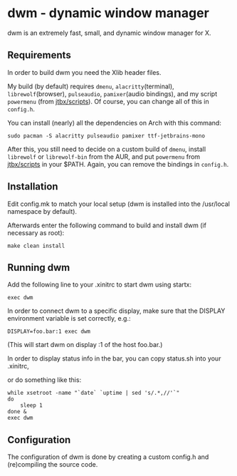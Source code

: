 # dwm - dynamic window manager

dwm is an extremely fast, small, and dynamic window manager for X.


## Requirements

In order to build dwm you need the Xlib header files.

My build (by default) requires `dmenu`, `alacritty`(terminal), `librewolf`(browser), `pulseaudio`, `pamixer`(audio bindings), and my script `powermenu` (from [jtbx/scripts](https://github.com/jtbx/scripts)). Of course, you can change all of this in `config.h`.

You can install (nearly) all the dependencies on Arch with this command:

    sudo pacman -S alacritty pulseaudio pamixer ttf-jetbrains-mono

After this, you still need to decide on a custom build of `dmenu`, install `librewolf` or `librewolf-bin` from the AUR, and put `powermenu` from [jtbx/scripts](https://github.com/jtbx/scripts) in your $PATH. Again, you can remove the bindings in `config.h`.

## Installation

Edit config.mk to match your local setup (dwm is installed into
the /usr/local namespace by default).

Afterwards enter the following command to build and install dwm (if
necessary as root):

    make clean install


## Running dwm

Add the following line to your .xinitrc to start dwm using startx:

    exec dwm

In order to connect dwm to a specific display, make sure that
the DISPLAY environment variable is set correctly, e.g.:

    DISPLAY=foo.bar:1 exec dwm

(This will start dwm on display :1 of the host foo.bar.)

In order to display status info in the bar, you can copy status.sh into your .xinitrc,

or do something like this:

    while xsetroot -name "`date` `uptime | sed 's/.*,//'`"
    do
        sleep 1
    done &
    exec dwm


## Configuration

The configuration of dwm is done by creating a custom config.h
and (re)compiling the source code.
